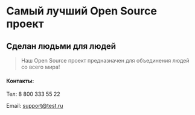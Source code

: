 # Самый лучший Open Source проект

## Сделан людьми для людей

> Наш Open Source проект предназначен для объединения людей со всего мира!

#### Контакты:
Тел: 8 800 333 55 22

Email: support@test.ru
